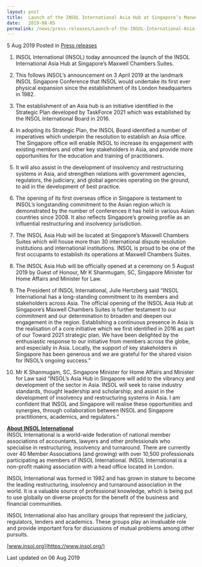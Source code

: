 ```yaml
---
layout: post
title:  Launch of the INSOL International Asia Hub at Singapore’s Maxwell Chambers Suites
date:   2019-08-05
permalink: /news/press-releases/Launch-of-the-INSOL-International-Asia-Hub-at-Singapore-Maxwell-Chambers-Suites
---
```


5 Aug 2019 Posted in [Press releases](/news/press-releases)

1. INSOL International (INSOL) today announced the launch of the INSOL International Asia Hub at Singapore’s Maxwell Chambers Suites.
 
2. This follows INSOL’s announcement on 3 April 2019 at the landmark INSOL Singapore Conference that INSOL would undertake its first ever physical expansion since the establishment of its London headquarters in 1982.
 
3. The establishment of an Asia hub is an initiative identified in the Strategic Plan developed by TaskForce 2021 which was established by the INSOL International Board in 2016.
 
4. In adopting its Strategic Plan, the INSOL Board identified a number of imperatives which underpin the resolution to establish an Asia office. The Singapore office will enable INSOL to increase its engagement with existing members and other key stakeholders in Asia, and provide more opportunities for the education and training of practitioners.
 
5. It will also assist in the development of insolvency and restructuring systems in Asia, and strengthen relations with government agencies, regulators, the judiciary, and global agencies operating on the ground, to aid in the development of best practice.
 
6. The opening of its first overseas office in Singapore is testament to INSOL’s longstanding commitment to the Asian region which is demonstrated by the number of conferences it has held in various Asian countries since 2008. It also reflects Singapore’s growing profile as an influential restructuring and insolvency jurisdiction.
 
7. The INSOL Asia Hub will be located at Singapore’s Maxwell Chambers Suites which will house more than 30 international dispute resolution institutions and international institutions. INSOL is proud to be one of the first occupants to establish its operations at Maxwell Chambers Suites.
 
8. The INSOL Asia Hub will be officially opened at a ceremony on 5 August 2019 by Guest of Honour, Mr K Shanmugam, SC, Singapore Minister for Home Affairs and Minister for Law.
 
9. The President of INSOL International, Julie Hertzberg said “INSOL International has a long-standing commitment to its members and stakeholders across Asia. The official opening of the INSOL Asia Hub at Singapore’s Maxwell Chambers Suites is further testament to our commitment and our determination to broaden and deepen our engagement in the region. Establishing a continuous presence in Asia is the realisation of a core initiative which we first identified in 2016 as part of our Toward 2021 strategic plan. We have been delighted by the enthusiastic response to our initiative from members across the globe, and especially in Asia. Locally, the support of key stakeholders in Singapore has been generous and we are grateful for the shared vision for INSOL’s ongoing success.”
 
10. Mr K Shanmugam, SC, Singapore Minister for Home Affairs and Minister for Law said “INSOL’s Asia Hub in Singapore will add to the vibrancy and development of the sector in Asia. INSOL will seek to raise industry standards, thought leadership and scholarship; and assist in the development of insolvency and restructuring systems in Asia. I am confident that INSOL and Singapore will realise these opportunities and synergies, through collaboration between INSOL and Singapore practitioners, academics, and regulators.” 
 
**<u>About INSOL International</u>**  
INSOL International is a world-wide federation of national member associations of accountants, lawyers and other professionals who specialise in restructuring, insolvency and turnaround. There are currently over 40 Member Associations (and growing) with over 10,500 professionals participating as members of INSOL International. INSOL International is a non-profit making association with a head office located in London.
 
INSOL International was formed in 1982 and has grown in stature to become the leading restructuring, insolvency and turnaround association in the world.  It is a valuable source of professional knowledge, which is being put to use globally on diverse projects for the benefit of the business and financial communities.
 
INSOL International also has ancillary groups that represent the judiciary, regulators, lenders and academics.  These groups play an invaluable role and provide important fora for discussions of mutual problems among other pursuits.

[www.insol.org](https://www.insol.org/)


<p class="right-side-updated">Last updated on 06 Aug 2019</p> 
